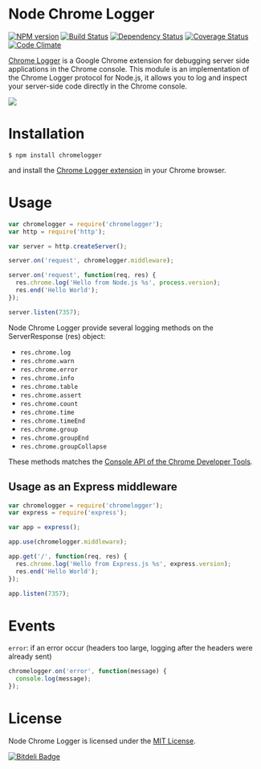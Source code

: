 # Node Chrome Logger

[![NPM version](https://badge.fury.io/js/chromelogger.png)](https://npmjs.org/package/chromelogger) [![Build Status](https://secure.travis-ci.org/yannickcr/node-chromelogger.png)](http://travis-ci.org/yannickcr/node-chromelogger) [![Dependency Status](https://gemnasium.com/yannickcr/node-chromelogger.png)](https://gemnasium.com/yannickcr/node-chromelogger) [![Coverage Status](https://coveralls.io/repos/yannickcr/node-chromelogger/badge.png?branch=master)](https://coveralls.io/r/yannickcr/node-chromelogger?branch=master) [![Code Climate](https://codeclimate.com/github/yannickcr/node-chromelogger.png)](https://codeclimate.com/github/yannickcr/node-chromelogger)

[Chrome Logger](http://craig.is/writing/chrome-logger) is a Google Chrome extension for debugging server side applications in the Chrome console.
This module is an implementation of the Chrome Logger protocol for Node.js, it allows you to log and inspect your server-side code directly in the Chrome console.

![](http://i.imgur.com/KHkYtMK.png)

# Installation

    $ npm install chromelogger

and install the [Chrome Logger extension](https://chrome.google.com/webstore/detail/chromephp/noaneddfkdjfnfdakjjmocngnfkfehhd) in your Chrome browser.

# Usage

```javascript
var chromelogger = require('chromelogger');
var http = require('http');

var server = http.createServer();

server.on('request', chromelogger.middleware);

server.on('request', function(req, res) {
  res.chrome.log('Hello from Node.js %s', process.version);
  res.end('Hello World');
});

server.listen(7357);
```

Node Chrome Logger provide several logging methods on the ServerResponse (res) object:
 * `res.chrome.log`
 * `res.chrome.warn`
 * `res.chrome.error`
 * `res.chrome.info`
 * `res.chrome.table`
 * `res.chrome.assert`
 * `res.chrome.count`
 * `res.chrome.time`
 * `res.chrome.timeEnd`
 * `res.chrome.group`
 * `res.chrome.groupEnd`
 * `res.chrome.groupCollapse`

These methods matches the [Console API of the Chrome Developer Tools](https://developers.google.com/chrome-developer-tools/docs/console-api).

## Usage as an Express middleware

```javascript
var chromelogger = require('chromelogger');
var express = require('express');

var app = express();

app.use(chromelogger.middleware);

app.get('/', function(req, res) {
  res.chrome.log('Hello from Express.js %s', express.version);
  res.end('Hello World');
});

app.listen(7357);
```

# Events

`error`: if an error occur (headers too large, logging after the headers were already sent)

```javascript
chromelogger.on('error', function(message) {
  console.log(message);
});
```

# License

Node Chrome Logger is licensed under the [MIT License](http://www.opensource.org/licenses/mit-license.php).

[![Bitdeli Badge](https://d2weczhvl823v0.cloudfront.net/yannickcr/chromelogger/trend.png)](https://bitdeli.com/free "Bitdeli Badge")
